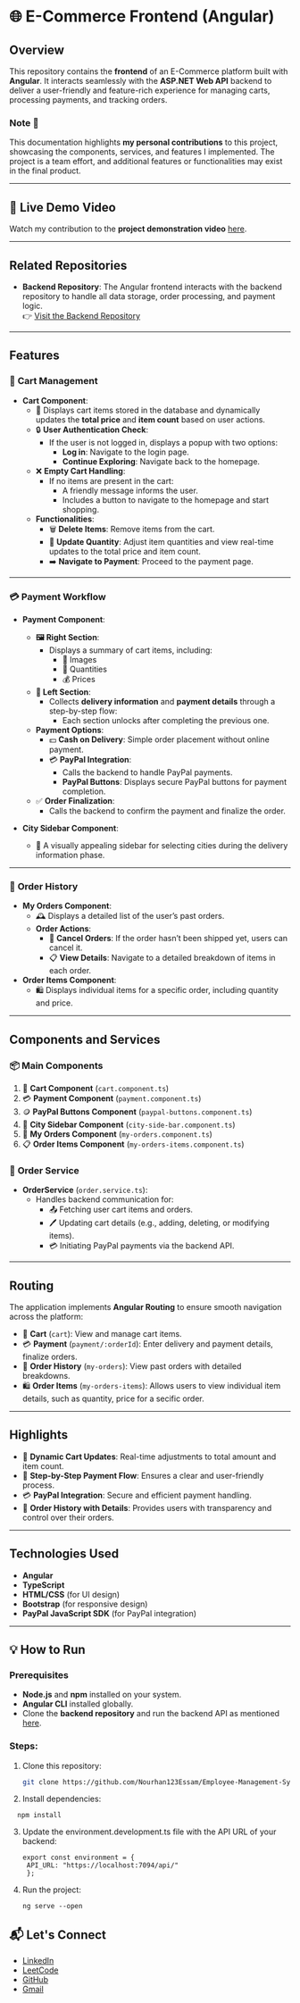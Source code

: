
# 🌐 E-Commerce Frontend (Angular)

## Overview
This repository contains the **frontend** of an E-Commerce platform built with **Angular**. It interacts seamlessly with the **ASP.NET Web API** backend to deliver a user-friendly and feature-rich experience for managing carts, processing payments, and tracking orders.  

### Note 📝
This documentation highlights **my personal contributions** to this project, showcasing the components, services, and features I implemented. The project is a team effort, and additional features or functionalities may exist in the final product.


---
## 🌟 Live Demo Video

Watch my contribution to the **project demonstration video** [here](https://drive.google.com/file/d/1N8LeN7Ragu1HMKAmmTb6Rnr_fhtFYsIf/view?usp=sharing).  

---

## Related Repositories
- **Backend Repository**: The Angular frontend interacts with the backend repository to handle all data storage, order processing, and payment logic.  
  👉 [Visit the Backend Repository](https://github.com/Nourhan123Essam/B-Tech_API-Dashboard_ITI_graduation_project)

---
## Features

### 🛒 **Cart Management**
- **Cart Component**:
  - 🧾 Displays cart items stored in the database and dynamically updates the **total price** and **item count** based on user actions.
  - 🔒 **User Authentication Check**:
    - If the user is not logged in, displays a popup with two options:
      - **Log in**: Navigate to the login page.
      - **Continue Exploring**: Navigate back to the homepage.
  - ❌ **Empty Cart Handling**:
    - If no items are present in the cart:
      - A friendly message informs the user.
      - Includes a button to navigate to the homepage and start shopping.
  - **Functionalities**:
    - 🗑️ **Delete Items**: Remove items from the cart.
    - 🔄 **Update Quantity**: Adjust item quantities and view real-time updates to the total price and item count.
    - ➡️ **Navigate to Payment**: Proceed to the payment page.

---

### 💳 **Payment Workflow**
- **Payment Component**:
  - **🖼️ Right Section**:
    - Displays a summary of cart items, including:
      - 📸 Images
      - 🔢 Quantities
      - 💰 Prices
  - **📝 Left Section**:
    - Collects **delivery information** and **payment details** through a step-by-step flow:
      - Each section unlocks after completing the previous one.
  - **Payment Options**:
    - 💵 **Cash on Delivery**: Simple order placement without online payment.
    - 💳 **PayPal Integration**:
      - Calls the backend to handle PayPal payments.
      - **PayPal Buttons**: Displays secure PayPal buttons for payment completion.
  - ✅ **Order Finalization**:
    - Calls the backend to confirm the payment and finalize the order.

- **City Sidebar Component**:
  - 🌆 A visually appealing sidebar for selecting cities during the delivery information phase.

---

### 📜 **Order History**
- **My Orders Component**:
  - 🕰️ Displays a detailed list of the user’s past orders.
  - **Order Actions**:
    - 🚫 **Cancel Orders**: If the order hasn’t been shipped yet, users can cancel it.
    - 📋 **View Details**: Navigate to a detailed breakdown of items in each order.
- **Order Items Component**:
  - 🛍️ Displays individual items for a specific order, including quantity and price.

---

## Components and Services

### 📦 **Main Components**
1. 🛒 **Cart Component** (`cart.component.ts`)
2. 💳 **Payment Component** (`payment.component.ts`)
3. 🪙 **PayPal Buttons Component** (`paypal-buttons.component.ts`)
4. 🌆 **City Sidebar Component** (`city-side-bar.component.ts`)
5. 📜 **My Orders Component** (`my-orders.component.ts`)
6. 📋 **Order Items Component** (`my-orders-items.component.ts`)

### 🔗 **Order Service**
- **OrderService** (`order.service.ts`):
  - Handles backend communication for:
    - 📤 Fetching user cart items and orders.
    - 🖊️ Updating cart details (e.g., adding, deleting, or modifying items).
    - 💳 Initiating PayPal payments via the backend API.

---

## Routing
The application implements **Angular Routing** to ensure smooth navigation across the platform:
- 🛒 **Cart** (`cart`): View and manage cart items.
- 💳 **Payment** (`payment/:orderId`): Enter delivery and payment details, finalize orders.
- 📜 **Order History** (`my-orders`): View past orders with detailed breakdowns.
- 🛍️ **Order Items** (`my-orders-items`): Allows users to view individual item details, such as quantity, price for a secific order.

---

## Highlights
- 🚀 **Dynamic Cart Updates**: Real-time adjustments to total amount and item count.
- 🔄 **Step-by-Step Payment Flow**: Ensures a clear and user-friendly process.
- 💳 **PayPal Integration**: Secure and efficient payment handling.
- 📜 **Order History with Details**: Provides users with transparency and control over their orders.

---

## Technologies Used
- **Angular**
- **TypeScript**
- **HTML/CSS** (for UI design)
- **Bootstrap** (for responsive design)
- **PayPal JavaScript SDK** (for PayPal integration)
  
---

## 💡 How to Run

### Prerequisites
- **Node.js** and **npm** installed on your system.  
- **Angular CLI** installed globally.  
- Clone the **backend repository** and run the backend API as mentioned [here](https://github.com/Nourhan123Essam/B-Tech_API-Dashboard_ITI_graduation_project).

### Steps:
1. Clone this repository:
   ```bash
   git clone https://github.com/Nourhan123Essam/Employee-Management-System-Angular.git

2. Install dependencies:
  ```bach
    npm install
  ```
3. Update the environment.development.ts file with the API URL of your backend:
   ```bach
   export const environment = {
    API_URL: "https://localhost:7094/api/"
    };
4. Run the project:
   ```bach
   ng serve --open

## 📬 **Let's Connect**  

- [LinkedIn](https://www.linkedin.com/in/nourhan-essam123/)  
- [LeetCode](https://leetcode.com/u/norhan123/)  
- [GitHub](https://github.com/Nourhan123Essam)
- [Gmail](nourhan.essam.makhlouf@gmail.com)
